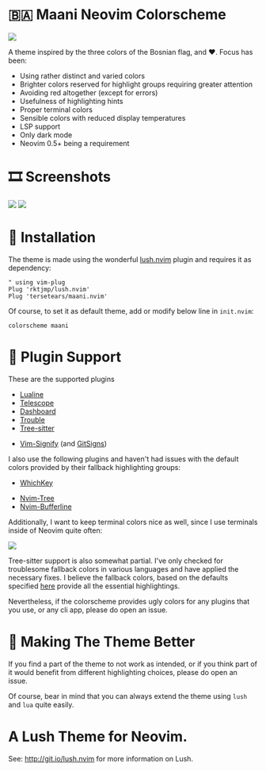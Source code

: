 # :bosnia_herzegovina: Maani Neovim Colorscheme

![](https://user-images.githubusercontent.com/36173945/132120638-adad3a59-54eb-4a24-a6fd-62afbe5aef46.png)

A theme inspired by the three colors of the Bosnian flag, and :heart:. Focus has been:

* Using rather distinct and varied colors
* Brighter colors reserved for highlight groups requiring greater attention
* Avoiding red altogether (except for errors)
* Usefulness of highlighting hints
* Proper terminal colors
* Sensible colors with reduced display temperatures
* LSP support
* Only dark mode
* Neovim 0.5+ being a requirement

# :film_strip: Screenshots

![](https://user-images.githubusercontent.com/36173945/132120652-2e36a149-e6c7-479a-b804-8512d482bcf2.png)
![](https://user-images.githubusercontent.com/36173945/132120657-afdaf01c-6fb6-445f-bb3d-63c9351625d8.png)

# :vhs: Installation

The theme is made using the wonderful [lush.nvim](https://github.com/rktjmp/lush.nvim) plugin and requires it as dependency:

```vim
" using vim-plug
Plug 'rktjmp/lush.nvim'
Plug 'tersetears/maani.nvim'
```

Of course, to set it as default theme, add or modify below line in `init.nvim`:

```vim
colorscheme maani
```

# :construction: Plugin Support


These are the supported plugins

* [Lualine](https://github.com/hoob3rt/lualine.nvim)
* [Telescope](https://github.com/nvim-telescope/telescope.nvim)
* [Dashboard](https://github.com/glepnir/dashboard-nvim)
* [Trouble](https://github.com/folke/trouble.nvim)
* [Tree-sitter](https://github.com/nvim-treesitter/nvim-treesitter)
- [Vim-Signify](https://github.com/mhinz/vim-signify) (and [GitSigns](https://github.com/lewis6991/gitsigns.nvim))


I also use the following plugins and haven't had issues with the default colors provided by their fallback highlighting groups:

* [WhichKey](https://github.com/folke/which-key.nvim)
- [Nvim-Tree](https://github.com/kyazdani42/nvim-tree.lua)
- [Nvim-Bufferline](https://github.com/akinsho/nvim-bufferline.lua)

Additionally, I want to keep terminal colors nice as well, since I use terminals inside of Neovim quite often:

![](https://user-images.githubusercontent.com/36173945/132120661-27391ef7-2642-4072-8804-0366cbf773c3.png)

 Tree-sitter support is also somewhat partial. I've only checked for troublesome fallback colors in various languages and have applied the necessary fixes. I believe the fallback colors, based on the defaults specified [here](https://github.com/nvim-treesitter/nvim-treesitter/blob/master/plugin/nvim-treesitter.vim) provide all the essential highlightings.

Nevertheless, if the colorscheme provides ugly colors for any plugins that you use, or any cli app, please do open an issue.

# :hammer: Making The Theme Better

If you find a part of the theme to not work as intended, or if you think part of it would benefit from different highlighting choices, please do open an issue. 

Of course, bear in mind that you can always extend the theme using `lush` and `lua` quite easily.

# A Lush Theme for Neovim.

See: http://git.io/lush.nvim for more information on Lush.
